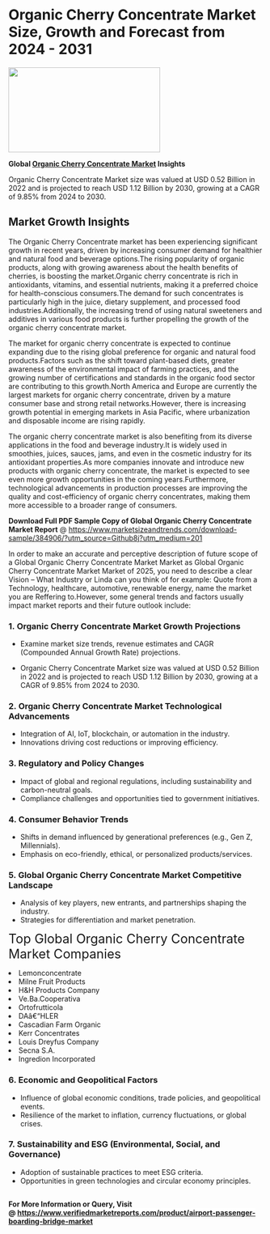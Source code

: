 <H1>Organic Cherry Concentrate Market Size, Growth and Forecast from 2024 - 2031</H1><img class="aligncenter size-medium wp-image-584254" src="https://thirdeyenews.in/wp-content/uploads/2024/09/Global-Market-Research-300x168.jpeg" alt="" width="300" height="168" /><p><strong>Global&nbsp;<a href="https://www.marketsizeandtrends.com/download-sample/384906/?utm_source=Github8j?utm_medium=201">Organic Cherry Concentrate Market</a> Insights</strong></p><p>Organic Cherry Concentrate Market size was valued at USD 0.52 Billion in 2022 and is projected to reach USD 1.12 Billion by 2030, growing at a CAGR of 9.85% from 2024 to 2030.</p><p><h2>Market Growth Insights</h2> <p>The Organic Cherry Concentrate market has been experiencing significant growth in recent years, driven by increasing consumer demand for healthier and natural food and beverage options.The rising popularity of organic products, along with growing awareness about the health benefits of cherries, is boosting the market.Organic cherry concentrate is rich in antioxidants, vitamins, and essential nutrients, making it a preferred choice for health-conscious consumers.The demand for such concentrates is particularly high in the juice, dietary supplement, and processed food industries.Additionally, the increasing trend of using natural sweeteners and additives in various food products is further propelling the growth of the organic cherry concentrate market.</p> <p>The market for organic cherry concentrate is expected to continue expanding due to the rising global preference for organic and natural food products.Factors such as the shift toward plant-based diets, greater awareness of the environmental impact of farming practices, and the growing number of certifications and standards in the organic food sector are contributing to this growth.North America and Europe are currently the largest markets for organic cherry concentrate, driven by a mature consumer base and strong retail networks.However, there is increasing growth potential in emerging markets in Asia Pacific, where urbanization and disposable income are rising rapidly.</p> <p>The organic cherry concentrate market is also benefiting from its diverse applications in the food and beverage industry.It is widely used in smoothies, juices, sauces, jams, and even in the cosmetic industry for its antioxidant properties.As more companies innovate and introduce new products with organic cherry concentrate, the market is expected to see even more growth opportunities in the coming years.Furthermore, technological advancements in production processes are improving the quality and cost-efficiency of organic cherry concentrates, making them more accessible to a broader range of consumers.</p> <p><span class=""><strong>Download Full PDF Sample Copy of Global Organic Cherry Concentrate Market Report</strong> @ <a href="https://www.marketsizeandtrends.com/download-sample/384906/?utm_source=Github8j?utm_medium=201" target="_blank">https://www.marketsizeandtrends.com/download-sample/384906/?utm_source=Github8j?utm_medium=201</a></span></p><p>In order to make an accurate and perceptive description of future scope of a Global&nbsp;Organic Cherry Concentrate Market Market as Global&nbsp;Organic Cherry Concentrate Market Market of 2025, you need to describe a clear Vision &ndash; What Industry or Linda can you think of for example: Quote from a Technology, healthcare, automotive, renewable energy, name the market you are Reffering to.However, some general trends and factors usually impact market reports and their future outlook include:</p><h3>1.&nbsp;<strong>Organic Cherry Concentrate Market Growth Projections</strong></h3><ul><li>Examine market size trends, revenue estimates and CAGR (Compounded Annual Growth Rate) projections.</li><li><p>Organic Cherry Concentrate Market size was valued at USD 0.52 Billion in 2022 and is projected to reach USD 1.12 Billion by 2030, growing at a CAGR of 9.85% from 2024 to 2030.</p></li></ul><h3>2.&nbsp;<strong>Organic Cherry Concentrate Market Technological Advancements</strong></h3><ul><li>Integration of AI, IoT, blockchain, or automation in the industry.</li><li>Innovations driving cost reductions or improving efficiency.</li></ul><h3>3.&nbsp;<strong>Regulatory and Policy Changes</strong></h3><ul><li>Impact of global and regional regulations, including sustainability and carbon-neutral goals.</li><li>Compliance challenges and opportunities tied to government initiatives.</li></ul><h3>4.&nbsp;<strong>Consumer Behavior Trends</strong></h3><ul><li>Shifts in demand influenced by generational preferences (e.g., Gen Z, Millennials).</li><li>Emphasis on eco-friendly, ethical, or personalized products/services.</li></ul><h3>5.&nbsp;<strong>Global Organic Cherry Concentrate Market Competitive Landscape</strong></h3><ul><li>Analysis of key players, new entrants, and partnerships shaping the industry.</li><li>Strategies for differentiation and market penetration.</li></ul><p data-pm-slice="1 1 []"><span style="color: inherit; font-family: inherit; font-size: 25px;">Top Global Organic Cherry Concentrate Market Companies</span></p><div class="" data-test-id=""><p><li>Lemonconcentrate</li><li> Milne Fruit Products</li><li> H&H Products Company</li><li> Ve.Ba.Cooperativa</li><li> Ortofrutticola</li><li> DAâ€“HLER</li><li> Cascadian Farm Organic</li><li> Kerr Concentrates</li><li> Louis Dreyfus Company</li><li> Secna S.A.</li><li> Ingredion Incorporated</li></p></div><h3>6.&nbsp;<strong>Economic and Geopolitical Factors</strong></h3><ul><li>Influence of global economic conditions, trade policies, and geopolitical events.</li><li>Resilience of the market to inflation, currency fluctuations, or global crises.</li></ul><h3>7.&nbsp;<strong>Sustainability and ESG (Environmental, Social, and Governance)</strong></h3><ul><li>Adoption of sustainable practices to meet ESG criteria.</li><li>Opportunities in green technologies and circular economy principles.</li></ul><h2><strong style="font-size: 14px;">For More Information or Query, Visit @&nbsp;</strong><a style="background-color: #ffffff; font-size: 14px;" href="https://www.marketsizeandtrends.com/report/organic-cherry-concentrate-market/" target="_blank">https://www.verifiedmarketreports.com/product/airport-passenger-boarding-bridge-market</a></h2>